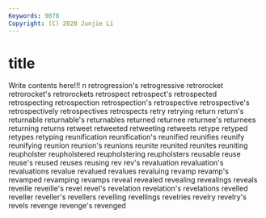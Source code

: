 ```yaml
---
Keywords: 9070
Copyright: (C) 2020 Junjie Li
---
```


# title

Write contents here!!!
n 
retrogression's 
retrogressive 
retrorocket
retrorocket's 
retrorockets 
retrospect 
retrospect's 
retrospected 
retrospecting 
retrospection 
retrospection's 
retrospective 
retrospective's
retrospectively 
retrospectives 
retrospects 
retry 
retrying 
return 
return's 
returnable 
returnable's 
returnables
returned 
returnee 
returnee's 
returnees 
returning 
returns 
retweet 
retweeted 
retweeting 
retweets
retype 
retyped 
retypes 
retyping 
reunification 
reunification's 
reunified 
reunifies 
reunify 
reunifying
reunion 
reunion's 
reunions 
reunite 
reunited 
reunites 
reuniting 
reupholster 
reupholstered 
reupholstering
reupholsters 
reusable 
reuse 
reuse's 
reused 
reuses 
reusing 
rev 
rev's 
revaluation
revaluation's 
revaluations 
revalue 
revalued 
revalues 
revaluing 
revamp 
revamp's 
revamped 
revamping
revamps 
reveal 
revealed 
revealing 
revealings 
reveals 
reveille 
reveille's 
revel 
revel's
revelation 
revelation's 
revelations 
revelled 
reveller 
reveller's 
revellers 
revelling 
revellings 
revelries
revelry 
revelry's 
revels 
revenge 
revenge's 
revenged 
